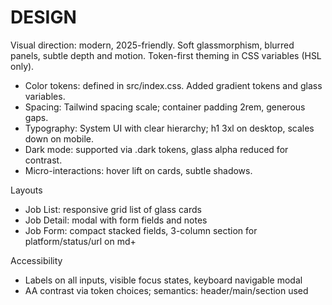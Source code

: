 # DESIGN

Visual direction: modern, 2025-friendly. Soft glassmorphism, blurred panels, subtle depth and motion. Token-first theming in CSS variables (HSL only).

- Color tokens: defined in src/index.css. Added gradient tokens and glass variables.
- Spacing: Tailwind spacing scale; container padding 2rem, generous gaps.
- Typography: System UI with clear hierarchy; h1 3xl on desktop, scales down on mobile.
- Dark mode: supported via .dark tokens, glass alpha reduced for contrast.
- Micro-interactions: hover lift on cards, subtle shadows.

Layouts
- Job List: responsive grid list of glass cards
- Job Detail: modal with form fields and notes
- Job Form: compact stacked fields, 3-column section for platform/status/url on md+

Accessibility
- Labels on all inputs, visible focus states, keyboard navigable modal
- AA contrast via token choices; semantics: header/main/section used
